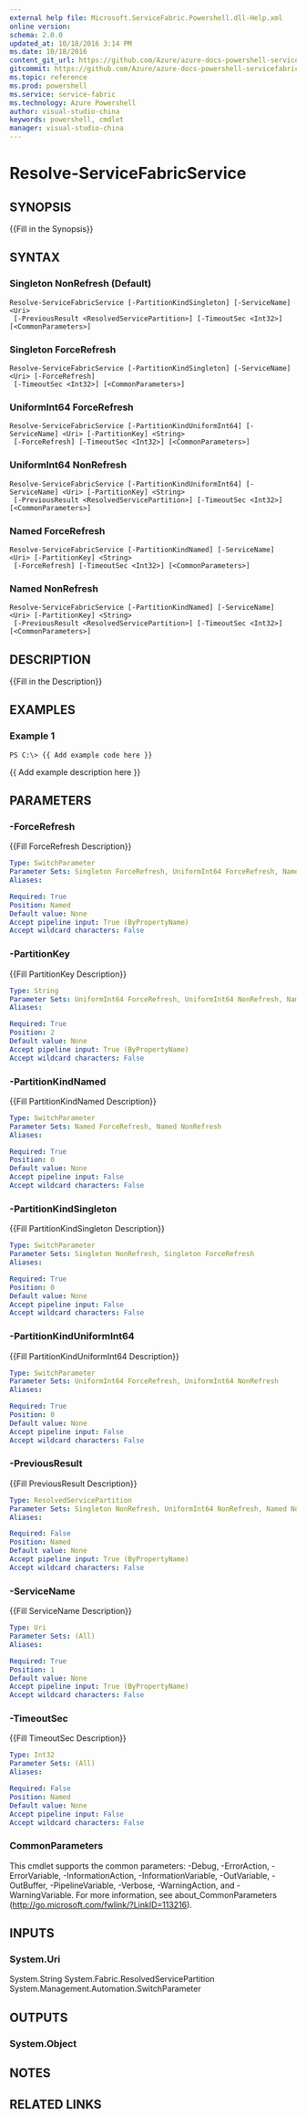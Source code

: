 ```yaml
---
external help file: Microsoft.ServiceFabric.Powershell.dll-Help.xml
online version: 
schema: 2.0.0
updated_at: 10/18/2016 3:14 PM
ms.date: 10/18/2016
content_git_url: https://github.com/Azure/azure-docs-powershell-servicefabric/blob/master/Service-Fabric-cmdlets/ServiceFabric/v3.1/Resolve-ServiceFabricService.md
gitcommit: https://github.com/Azure/azure-docs-powershell-servicefabric/blob/93811e1b392b99b3b32acb51bf4afbefcc6a139c/Service-Fabric-cmdlets/ServiceFabric/v3.1/Resolve-ServiceFabricService.md
ms.topic: reference
ms.prod: powershell
ms.service: service-fabric
ms.technology: Azure Powershell
author: visual-studio-china
keywords: powershell, cmdlet
manager: visual-studio-china
---
```


# Resolve-ServiceFabricService

## SYNOPSIS
{{Fill in the Synopsis}}

## SYNTAX

### Singleton NonRefresh (Default)
```
Resolve-ServiceFabricService [-PartitionKindSingleton] [-ServiceName] <Uri>
 [-PreviousResult <ResolvedServicePartition>] [-TimeoutSec <Int32>] [<CommonParameters>]
```

### Singleton ForceRefresh
```
Resolve-ServiceFabricService [-PartitionKindSingleton] [-ServiceName] <Uri> [-ForceRefresh]
 [-TimeoutSec <Int32>] [<CommonParameters>]
```

### UniformInt64 ForceRefresh
```
Resolve-ServiceFabricService [-PartitionKindUniformInt64] [-ServiceName] <Uri> [-PartitionKey] <String>
 [-ForceRefresh] [-TimeoutSec <Int32>] [<CommonParameters>]
```

### UniformInt64 NonRefresh
```
Resolve-ServiceFabricService [-PartitionKindUniformInt64] [-ServiceName] <Uri> [-PartitionKey] <String>
 [-PreviousResult <ResolvedServicePartition>] [-TimeoutSec <Int32>] [<CommonParameters>]
```

### Named ForceRefresh
```
Resolve-ServiceFabricService [-PartitionKindNamed] [-ServiceName] <Uri> [-PartitionKey] <String>
 [-ForceRefresh] [-TimeoutSec <Int32>] [<CommonParameters>]
```

### Named NonRefresh
```
Resolve-ServiceFabricService [-PartitionKindNamed] [-ServiceName] <Uri> [-PartitionKey] <String>
 [-PreviousResult <ResolvedServicePartition>] [-TimeoutSec <Int32>] [<CommonParameters>]
```

## DESCRIPTION
{{Fill in the Description}}

## EXAMPLES

### Example 1
```
PS C:\> {{ Add example code here }}
```

{{ Add example description here }}

## PARAMETERS

### -ForceRefresh
{{Fill ForceRefresh Description}}

```yaml
Type: SwitchParameter
Parameter Sets: Singleton ForceRefresh, UniformInt64 ForceRefresh, Named ForceRefresh
Aliases: 

Required: True
Position: Named
Default value: None
Accept pipeline input: True (ByPropertyName)
Accept wildcard characters: False
```

### -PartitionKey
{{Fill PartitionKey Description}}

```yaml
Type: String
Parameter Sets: UniformInt64 ForceRefresh, UniformInt64 NonRefresh, Named ForceRefresh, Named NonRefresh
Aliases: 

Required: True
Position: 2
Default value: None
Accept pipeline input: True (ByPropertyName)
Accept wildcard characters: False
```

### -PartitionKindNamed
{{Fill PartitionKindNamed Description}}

```yaml
Type: SwitchParameter
Parameter Sets: Named ForceRefresh, Named NonRefresh
Aliases: 

Required: True
Position: 0
Default value: None
Accept pipeline input: False
Accept wildcard characters: False
```

### -PartitionKindSingleton
{{Fill PartitionKindSingleton Description}}

```yaml
Type: SwitchParameter
Parameter Sets: Singleton NonRefresh, Singleton ForceRefresh
Aliases: 

Required: True
Position: 0
Default value: None
Accept pipeline input: False
Accept wildcard characters: False
```

### -PartitionKindUniformInt64
{{Fill PartitionKindUniformInt64 Description}}

```yaml
Type: SwitchParameter
Parameter Sets: UniformInt64 ForceRefresh, UniformInt64 NonRefresh
Aliases: 

Required: True
Position: 0
Default value: None
Accept pipeline input: False
Accept wildcard characters: False
```

### -PreviousResult
{{Fill PreviousResult Description}}

```yaml
Type: ResolvedServicePartition
Parameter Sets: Singleton NonRefresh, UniformInt64 NonRefresh, Named NonRefresh
Aliases: 

Required: False
Position: Named
Default value: None
Accept pipeline input: True (ByPropertyName)
Accept wildcard characters: False
```

### -ServiceName
{{Fill ServiceName Description}}

```yaml
Type: Uri
Parameter Sets: (All)
Aliases: 

Required: True
Position: 1
Default value: None
Accept pipeline input: True (ByPropertyName)
Accept wildcard characters: False
```

### -TimeoutSec
{{Fill TimeoutSec Description}}

```yaml
Type: Int32
Parameter Sets: (All)
Aliases: 

Required: False
Position: Named
Default value: None
Accept pipeline input: False
Accept wildcard characters: False
```

### CommonParameters
This cmdlet supports the common parameters: -Debug, -ErrorAction, -ErrorVariable, -InformationAction, -InformationVariable, -OutVariable, -OutBuffer, -PipelineVariable, -Verbose, -WarningAction, and -WarningVariable. For more information, see about_CommonParameters (http://go.microsoft.com/fwlink/?LinkID=113216).

## INPUTS

### System.Uri
System.String
System.Fabric.ResolvedServicePartition
System.Management.Automation.SwitchParameter

## OUTPUTS

### System.Object

## NOTES

## RELATED LINKS

